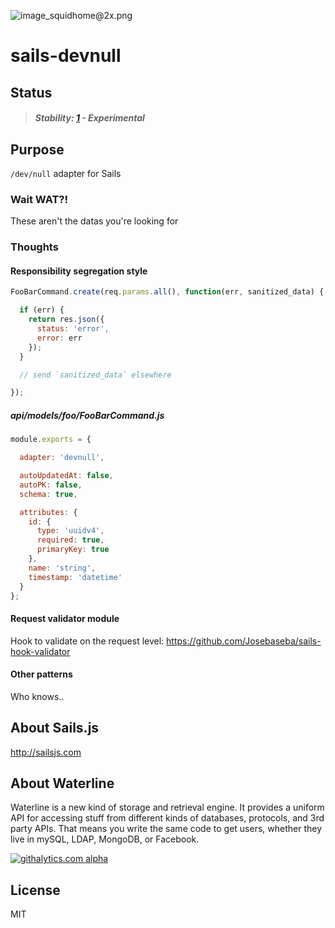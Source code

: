 ![image_squidhome@2x.png](http://i.imgur.com/RIvu9.png)

# sails-devnull

## Status

> ##### Stability: [1](http://nodejs.org/api/documentation.html#documentation_stability_index) - Experimental

## Purpose

`/dev/null` adapter for Sails

### Wait WAT?!

These aren't the datas you're looking for


### Thoughts

#### Responsibility segregation style

```javascript
FooBarCommand.create(req.params.all(), function(err, sanitized_data) {

  if (err) {
    return res.json({
      status: 'error',
      error: err
    });
  }

  // send `sanitized_data` elsewhere

});
```

##### api/models/foo/FooBarCommand.js

```javascript
module.exports = {

  adapter: 'devnull',

  autoUpdatedAt: false,
  autoPK: false,
  schema: true,

  attributes: {
    id: {
      type: 'uuidv4',
      required: true,
      primaryKey: true
    },
    name: 'string',
    timestamp: 'datetime'
  }
};
```

#### Request validator module

Hook to validate on the request level: https://github.com/Josebaseba/sails-hook-validator

#### Other patterns

Who knows..

## About Sails.js
http://sailsjs.com

## About Waterline
Waterline is a new kind of storage and retrieval engine.  It provides a uniform API for accessing stuff from different kinds of databases, protocols, and 3rd party APIs.  That means you write the same code to get users, whether they live in mySQL, LDAP, MongoDB, or Facebook.

[![githalytics.com alpha](https://cruel-carlota.pagodabox.com/a22d3919de208c90c898986619efaa85 "githalytics.com")](http://githalytics.com/balderdashy/sails-dirty)

## License

MIT

